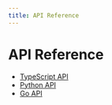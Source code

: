 ```yaml
---
title: API Reference
---
```


# API Reference

- [TypeScript API](/api/typescript/)
- [Python API](/api/python/html/)
- [Go API](https://pkg.go.dev/github.com/tafystudio/tafystudio)
